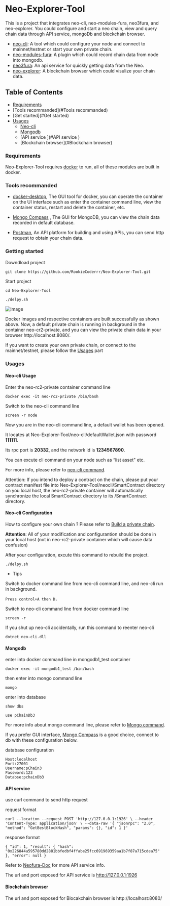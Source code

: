 # Neo-Explorer-Tool
This is a project that integrates neo-cli, neo-modules-fura, neo3fura, and neo-explorer. You could configure and start a neo chain, view and query chain data through API service, mongoDb and blockchain browser.
* [neo-cli](https://github.com/neo-project/neo-node): A tool which could configure your node and connect to mainnet/testnet or start your own private chain.
* [neo-modules-fura](https://github.com/neo-ngd/neo-modules-fura): A plugin which could record chain data from node into mongodb. 
* [neo3fura](https://github.com/lutianzhou001/neo3fura): An api service for quickly getting data from the Neo.
* [neo-explorer](https://github.com/RookieCoderrr/Neo-Explorer-UI): A blockchain browser which could visulize your chain data.

## Table of Contents

* [Requirements](#Requirements)
* [Tools recommanded](#Tools recommanded)
* [Get started](#Get started)
* [Usages](#Usages)
  * [Neo-cli](#Neo-cli)
  * [Mongodb ](#Mongodb)
  * [API service ](#API service )
  * [Blockchain browser](#Blockchain browser)

### Requirements
Neo-Explorer-Tool requires [docker](https://www.docker.com/products/docker-desktop) to run, all of these modules are built in docker.

### Tools recommanded
* [docker-desktop](https://www.docker.com/products/docker-desktop),
The GUI tool for docker, you can operate the container on the UI interface such as enter the container command line, view the container status, restart and delete the container, etc.

* [Mongo Compass](https://www.mongodb.com/products/compass) ,
The GUI for MongoDB, you can view the chain data recorded in default database.

* [Postman](https://www.postman.com/),
An API platform for building and using APIs, you can send http request to obtain your chain data.

### Getting started
Downdload project
```
git clone https://github.com/RookieCoderrr/Neo-Explorer-Tool.git
```
Start project 
```
cd Neo-Explorer-Tool
```
```
./delpy.sh 
```

![image](https://user-images.githubusercontent.com/86407596/132462791-0e4de6fe-78fc-4883-baca-2abc5341fd0d.png)

Docker images and respective containers are built successfully as shown above. Now, a default private chain is running in background in the container neo-cr2-private, and you can view the private chain data in your browser http://localhost:8080/. 

If you want to create your own private chain, or connect to the mainnet/testnet, please follow the [Usages](#Usages) part

### Usages

#### Neo-cli Usage

Enter the neo-rc2-private container command line 
```
docker exec -it neo-rc2-private /bin/bash
```
Switch to the neo-cli command line
```
screen -r node 
```
Now you are in the neo-cli command line, a default wallet has been opened.

It locates at Neo-Explorer-Tool/neo-cli/defaultWallet.json with password **111111**. 

Its rpc port is **20332**, and the network id is **1234567890**. 

You can excute cli command on your node such as “list asset" etc. 

For more info, please refer to [neo-cli command](https://docs.neo.org/docs/en-us/node/cli/cli.html).

Attention: 
If you intend to deploy a contract on the chain, please put your contract manifest file into Neo-Explorer-Tool/neocli/SmartContract directory on you local host,
the neo-rc2-private container will automatically synchronize the local SmartContract directory to its /SmartContract directory. 


#### Neo-cli Configuration

How to configure your own chain ?  Please refer to [Build a private chain](https://docs.neo.org/docs/en-us/develop/network/private-chain/solo.html).

**Attention**: All of your modification and configurantion should be done in your local host (not in neo-rc2-private container which will cause data confusion)

After your configuration, excute this command to rebuild the project.
```
./delpy.sh 
```

* Tips

Switch to docker command line from neo-cli command line, and neo-cli run in background.
```
Press control+A then D，
```
Switch to neo-cli command line from docker command line
```
screen -r
```
If you shut up neo-cli accidentally, run this command to reenter neo-cli 
```
dotnet neo-cli.dll
```


#### Mongodb 

enter into docker command line in mongodb1_test container

```
docker exec -it mongodb1_test /bin/bash
```

then enter into mongo command line

```
mongo
```

enter into database 
```
show dbs
```
```
use pChainDb3
```

For more info about mongo command line, please refer to  [Mongo command](https://docs.mongodb.com/manual/tutorial/getting-started/).

If you prefer GUI interface, [Mongo Compass](https://www.mongodb.com/products/compass) is a good choice, connect to db with these configuration below.

database configuration
```
Host:localhost
Port:27001
Username:pChain3
Password:123
Databse:pchainDb3
```


#### API service

use curl command to send http request

request format
```
curl --location --request POST 'http://127.0.0.1:1926' \ --header 'Content-Type: application/json' \ --data-raw '{ "jsonrpc": "2.0", "method": "GetBestBlockHash", "params": {}, "id": 1 }'
```

response format
```
{ "id": 1, "result": { "hash": "0x226844a595780dd2881bbfedbf4ffabe25fcc691969359aa1b7f87a715cdea75" }, "error": null }
```

Refer to [Neofura-Doc](https://neo3phora-doc.readthedocs.io/en/latest/docs/APIs/index.html) for more API service info.

The url and port exposed for API service is http://127.0.0.1:1926

#### Blockchain browser

The url and port exposed for Blocakchain browser is http://localhost:8080/

